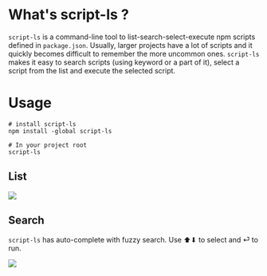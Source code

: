 # What's script-ls ?

`script-ls` is a command-line tool to list-search-select-execute npm scripts defined in `package.json`. Usually, larger projects have a lot of scripts and it quickly becomes difficult to remember the more uncommon ones. `script-ls` makes it easy to search scripts (using keyword or a part of it), select a script from the list and execute the selected script.

# Usage

```
# install script-ls
npm install -global script-ls

# In your project root
script-ls
```

## List

![](https://user-images.githubusercontent.com/6696740/80288762-c679d880-8757-11ea-901f-bfd5623c2cad.png)

## Search

`script-ls` has auto-complete with fuzzy search. Use ⬆⬇ to select and ⏎ to run.

![](https://user-images.githubusercontent.com/6696740/80288768-ce397d00-8757-11ea-9c32-290b07eb803f.png)